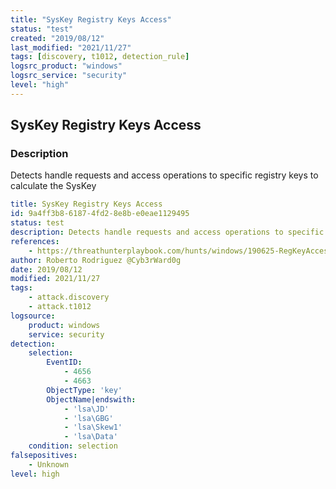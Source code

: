 ```yaml
---
title: "SysKey Registry Keys Access"
status: "test"
created: "2019/08/12"
last_modified: "2021/11/27"
tags: [discovery, t1012, detection_rule]
logsrc_product: "windows"
logsrc_service: "security"
level: "high"
---
```


## SysKey Registry Keys Access

### Description

Detects handle requests and access operations to specific registry keys to calculate the SysKey

```yml
title: SysKey Registry Keys Access
id: 9a4ff3b8-6187-4fd2-8e8b-e0eae1129495
status: test
description: Detects handle requests and access operations to specific registry keys to calculate the SysKey
references:
    - https://threathunterplaybook.com/hunts/windows/190625-RegKeyAccessSyskey/notebook.html
author: Roberto Rodriguez @Cyb3rWard0g
date: 2019/08/12
modified: 2021/11/27
tags:
    - attack.discovery
    - attack.t1012
logsource:
    product: windows
    service: security
detection:
    selection:
        EventID:
            - 4656
            - 4663
        ObjectType: 'key'
        ObjectName|endswith:
            - 'lsa\JD'
            - 'lsa\GBG'
            - 'lsa\Skew1'
            - 'lsa\Data'
    condition: selection
falsepositives:
    - Unknown
level: high

```
